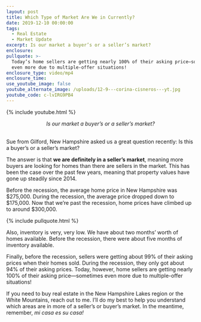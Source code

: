 ```yaml
---
layout: post
title: Which Type of Market Are We in Currently?
date: 2019-12-10 00:00:00
tags:
  - Real Estate
  - Market Update
excerpt: Is our market a buyer’s or a seller’s market?
enclosure:
pullquote: >-
  Today’s home sellers are getting nearly 100% of their asking price—sometimes
  even more due to multiple-offer situations!
enclosure_type: video/mp4
enclosure_time:
use_youtube_image: false
youtube_alternate_image: /uploads/12-9---corina-cisneros---yt.jpg
youtube_code: c-lvIRG9PB4
---
```


{% include youtube.html %}

<center><em>Is our market a buyer&rsquo;s or a seller&rsquo;s market?</em></center>

<br>Sue from Gilford, New Hampshire asked us a great question recently: Is this a buyer’s or a seller’s market?

The answer is that **we are definitely in a seller’s market**, meaning more buyers are looking for homes than there are sellers in the market. This has been the case over the past few years, meaning that property values have gone up steadily since 2014.

Before the recession, the average home price in New Hampshire was $275,000. During the recession, the average price dropped down to $175,000. Now that we’re past the recession, home prices have climbed up to around $300,000.

{% include pullquote.html %}

Also, inventory is very, very low. We have about two months’ worth of homes available. Before the recession, there were about five months of inventory available.

Finally, before the recession, sellers were getting about 99% of their asking prices when their homes sold. During the recession, they only got about 94% of their asking prices. Today, however, home sellers are getting nearly 100% of their asking price—sometimes even more due to multiple-offer situations\!

If you need to buy real estate in the New Hampshire Lakes region or the White Mountains, reach out to me. I’ll do my best to help you understand which areas are in more of a seller’s or buyer’s market. In the meantime, remember, *mi casa es su casa\!*